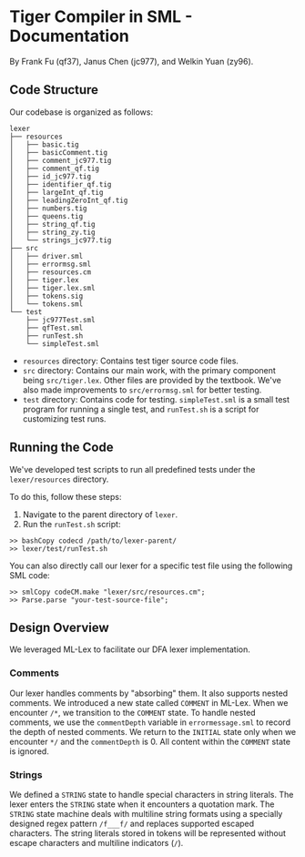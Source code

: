# Tiger Compiler in SML - Documentation

By Frank Fu (qf37), Janus Chen (jc977), and Welkin Yuan (zy96).

## Code Structure

Our codebase is organized as follows:

```
lexer
├── resources 
│   ├── basic.tig
│   ├── basicComment.tig
│   ├── comment_jc977.tig
│   ├── comment_qf.tig
│   ├── id_jc977.tig
│   ├── identifier_qf.tig
│   ├── largeInt_qf.tig
│   ├── leadingZeroInt_qf.tig
│   ├── numbers.tig
│   ├── queens.tig
│   ├── string_qf.tig
│   ├── string_zy.tig
│   └── strings_jc977.tig
├── src
│   ├── driver.sml
│   ├── errormsg.sml
│   ├── resources.cm
│   ├── tiger.lex
│   ├── tiger.lex.sml
│   ├── tokens.sig
│   └── tokens.sml
└── test
    ├── jc977Test.sml
    ├── qfTest.sml
    ├── runTest.sh
    └── simpleTest.sml
```

- `resources` directory: Contains test tiger source code files.
- `src` directory: Contains our main work, with the primary component being `src/tiger.lex`. Other files are provided by the textbook. We've also made improvements to `src/errormsg.sml` for better testing.
- `test` directory: Contains code for testing. `simpleTest.sml` is a small test program for running a single test, and `runTest.sh` is a script for customizing test runs.

## Running the Code

We've developed test scripts to run all predefined tests under the `lexer/resources` directory.

To do this, follow these steps:

1. Navigate to the parent directory of `lexer`.
2. Run the `runTest.sh` script:

```
>> bashCopy codecd /path/to/lexer-parent/
>> lexer/test/runTest.sh
```

You can also directly call our lexer for a specific test file using the following SML code:

```
>> smlCopy codeCM.make "lexer/src/resources.cm";
>> Parse.parse "your-test-source-file";
```

## Design Overview

We leveraged ML-Lex to facilitate our DFA lexer implementation.

### Comments

Our lexer handles comments by "absorbing" them. It also supports nested comments. We introduced a new state called `COMMENT` in ML-Lex. When we encounter `/*`, we transition to the `COMMENT` state. To handle nested comments, we use the `commentDepth` variable in `errormessage.sml` to record the depth of nested comments. We return to the `INITIAL` state only when we encounter `*/` and the `commentDepth` is 0. All content within the `COMMENT` state is ignored.

### Strings

We defined a `STRING` state to handle special characters in string literals. The lexer enters the `STRING` state when it encounters a quotation mark. The `STRING` state machine deals with multiline string formats using a specially designed regex pattern `/f___f/` and replaces supported escaped characters. The string literals stored in tokens will be represented without escape characters and multiline indicators (`/`).